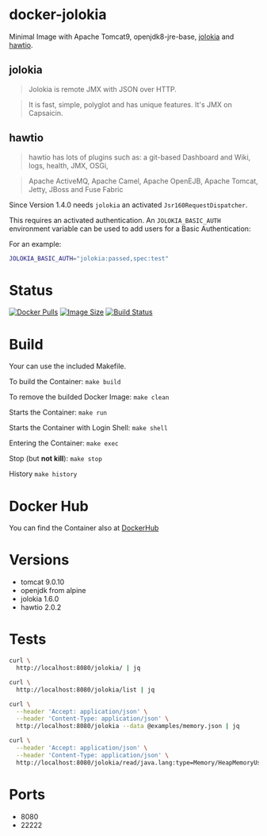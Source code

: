 # docker-jolokia

Minimal Image with Apache Tomcat9, openjdk8-jre-base, [jolokia](https://jolokia.org/) and [hawtio](http://hawt.io/).


## jolokia

> Jolokia is remote JMX with JSON over HTTP.

> It is fast, simple, polyglot and has unique features. It's JMX on Capsaicin.

## hawtio

> hawtio has lots of plugins such as: a git-based Dashboard and Wiki, logs, health, JMX, OSGi,

> Apache ActiveMQ, Apache Camel, Apache OpenEJB, Apache Tomcat, Jetty, JBoss and Fuse Fabric

Since Version 1.4.0 needs `jolokia` an activated `Jsr160RequestDispatcher`.

This requires an activated authentication.
An `JOLOKIA_BASIC_AUTH` environment variable can be used to add users for a Basic Authentication:

For an example:
```bash
JOLOKIA_BASIC_AUTH="jolokia:passed,spec:test"
```


# Status

[![Docker Pulls](https://img.shields.io/docker/pulls/bodsch/docker-jolokia.svg)][hub]
[![Image Size](https://images.microbadger.com/badges/image/bodsch/docker-jolokia.svg)][microbadger]
[![Build Status](https://travis-ci.org/bodsch/docker-jolokia.svg)][travis]

[hub]: https://hub.docker.com/r/bodsch/docker-jolokia/
[microbadger]: https://microbadger.com/images/bodsch/docker-jolokia
[travis]: https://travis-ci.org/bodsch/docker-jolokia


# Build

Your can use the included Makefile.

To build the Container: `make build`

To remove the builded Docker Image: `make clean`

Starts the Container: `make run`

Starts the Container with Login Shell: `make shell`

Entering the Container: `make exec`

Stop (but **not kill**): `make stop`

History `make history`


# Docker Hub

You can find the Container also at  [DockerHub](https://hub.docker.com/r/bodsch/docker-jolokia/)


# Versions

- tomcat 9.0.10
- openjdk from alpine
- jolokia 1.6.0
- hawtio 2.0.2


# Tests

```bash
curl \
  http://localhost:8080/jolokia/ | jq
```

```bash
curl \
  http://localhost:8080/jolokia/list | jq
```

```bash
curl \
  --header 'Accept: application/json' \
  --header 'Content-Type: application/json' \
  http://localhost:8080/jolokia --data @examples/memory.json | jq
```

```bash
curl \
  --header 'Accept: application/json' \
  --header 'Content-Type: application/json' \
  http://localhost:8080/jolokia/read/java.lang:type=Memory/HeapMemoryUsage | jq
```


# Ports

- 8080
- 22222

